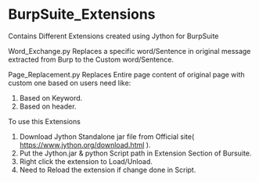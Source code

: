 # BurpSuite_Extensions

Contains Different Extensions created using Jython for BurpSuite

Word_Exchange.py
Replaces a specific word/Sentence in original message extracted from Burp to the Custom word/Sentence.

Page_Replacement.py
Replaces Entire page content of original page with custom one based on users need like:

1. Based on Keyword.
2. Based on header.

To use this Extensions

1. Download Jython Standalone jar file from Official site( https://www.jython.org/download.html ).
2. Put the Jython.jar & python Script path in Extension Section of Bursuite.
3. Right click the extension to Load/Unload.
4. Need to Reload the extension if change done in Script.
